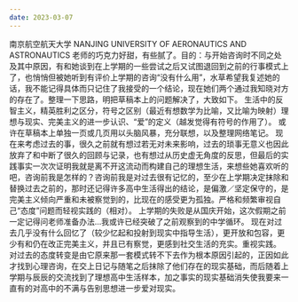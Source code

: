 ```yaml
---
date: 2023-03-07
---
```


南京航空航天大学
NANJING UNIVERSITY OF AERONAUTICS AND ASTRONAUTICS
老师的巧克力好甜，有些腻了。目的：与开始咨询时不同之处及其中原因，有和她谈到在上学期的一些尝试之后又试图退回到之前的行事模式上了，也悄悄但被她听到有评价上学期的咨询“没有什么用”，水草希望我复述她的话，我不能记得具体而只记住了我接受的一个结论，现在她们两个通过我知晓对方的存在了。整理一下思路，明把草稿本上的问题解决了，大致如下。
生活中的反智主义，精英胜利之区分，符号之区别（最近有想数学为比喻，又比喻为映射）理想与现实、完美主义的进一步认识、“爱”的定义（越发觉得有符号的作用了）。
或许在草稿本上单独一页或几页用以头脑风暴，充分联想，以及整理网络笔记。
现在来考虑过去的事，很久之前就有想过若无对未来影响，过去的琐事无意义也因此放弃了和中断了很久的回顾与记录，也有想过从历史虚无角度的反思，但最后的实践事实一次次证明我就是离不开这流动而构建自己的理想生活，来想些她喜欢听的吧，咨询前我是怎样的？咨询前我是对过去很有记忆的，至少在上学期决定抹除和替换过去之前的，那时还记得许多高中生活得出的结论，是偏激／坚定保守的，是完美主义倾向严重和未被察觉到的，比现在的感受更为孤独。严格和频繁审视自己“态度”问题而轻视实践的（相对）。
上学期的失败是从国庆开始，这次假期之前一定记得问老师准备办法...我或许已经突破了之前观察到的中学循环。
现在对过去几乎没有什么回忆了（较少忆起和投射到现实中指导生活），更开放和包容，更少有和仍在改正完美主义，并且已有察觉，更感到社交生活的充实。重视实践。
对过去的态度转变是由它原来那一套模式转不下去作为根本原因引起的，正因如此才找到心理咨询，在交上日记与随笔之后抹除了他们存在的现实基础，而后随着上学期与辰辰的交流找到了理想高中生活样本，加之事实的现实基础消失使我要来一直有的对高中的不满与告别思想进一步爱对现实。
